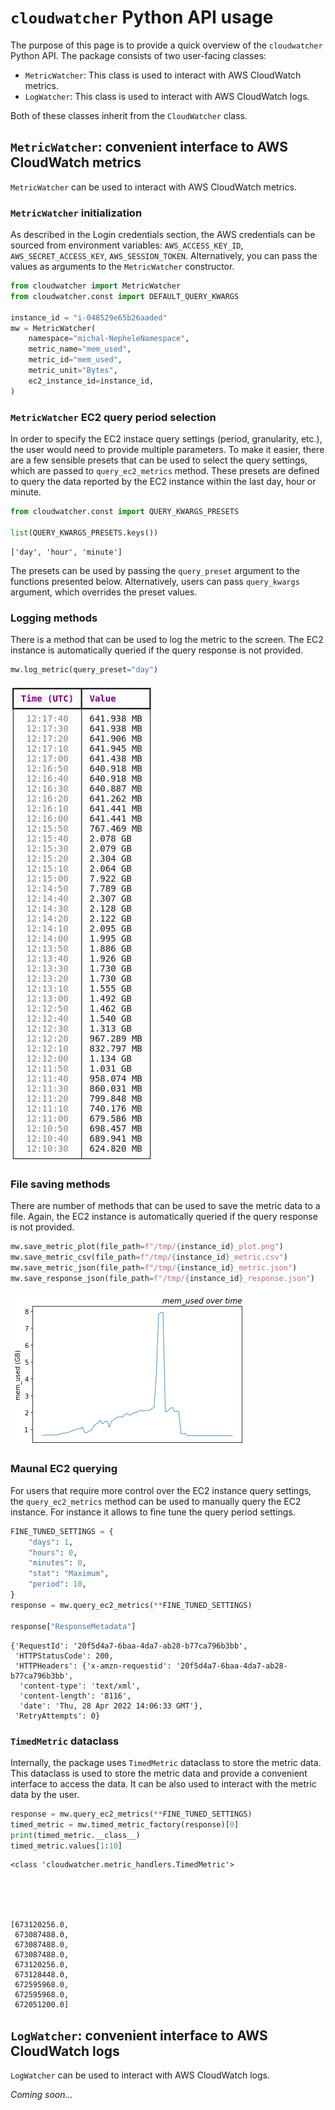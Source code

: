 # `cloudwatcher` Python API usage

The purpose of this page is to provide a quick overview of the `cloudwatcher` Python API. The package consists of two user-facing classes:

- `MetricWatcher`: This class is used to interact with AWS CloudWatch metrics.
- `LogWatcher`: This class is used to interact with AWS CloudWatch logs.

Both of these classes inherit from the `CloudWatcher` class.

## `MetricWatcher`: convenient interface to AWS CloudWatch metrics

`MetricWatcher` can be used to interact with AWS CloudWatch metrics. 

### `MetricWatcher` initialization

As described in the Login credentials section, the AWS credentials can be sourced from environment variables: `AWS_ACCESS_KEY_ID`, `AWS_SECRET_ACCESS_KEY`, `AWS_SESSION_TOKEN`.
Alternatively, you can pass the values as arguments to the `MetricWatcher` constructor.


```python
from cloudwatcher import MetricWatcher
from cloudwatcher.const import DEFAULT_QUERY_KWARGS

instance_id = "i-048529e65b26aaded"
mw = MetricWatcher(
    namespace="michal-NepheleNamespace",
    metric_name="mem_used",
    metric_id="mem_used",
    metric_unit="Bytes",
    ec2_instance_id=instance_id,
)
```

### `MetricWatcher` EC2 query period selection

In order to specify the EC2 instace query settings (period, granularity, etc.), the user would need to provide multiple parameters. To make it easier, there are a few sensible presets that can be used to select the query settings, which are passed to `query_ec2_metrics` method. These presets are defined to query the data reported by the EC2 instance within the last day, hour or minute.


```python
from cloudwatcher.const import QUERY_KWARGS_PRESETS

list(QUERY_KWARGS_PRESETS.keys())
```




    ['day', 'hour', 'minute']



The presets can be used by passing the `query_preset` argument to the functions presented below. Alternatively, users can pass `query_kwargs` argument, which overrides the preset values.

### Logging methods

There is a method that can be used to log the metric to the screen. The EC2 instance is automatically queried if the query response is not provided.


```python
mw.log_metric(query_preset="day")
```


<pre style="white-space:pre;overflow-x:auto;line-height:normal;font-family:Menlo,'DejaVu Sans Mono',consolas,'Courier New',monospace">┏━━━━━━━━━━━━┳━━━━━━━━━━━━┓
┃<span style="color: #800080; text-decoration-color: #800080; font-weight: bold"> Time (UTC) </span>┃<span style="color: #800080; text-decoration-color: #800080; font-weight: bold"> Value      </span>┃
┡━━━━━━━━━━━━╇━━━━━━━━━━━━┩
│<span style="color: #7f7f7f; text-decoration-color: #7f7f7f">  12:17:40  </span>│ 641.938 MB │
│<span style="color: #7f7f7f; text-decoration-color: #7f7f7f">  12:17:30  </span>│ 641.938 MB │
│<span style="color: #7f7f7f; text-decoration-color: #7f7f7f">  12:17:20  </span>│ 641.906 MB │
│<span style="color: #7f7f7f; text-decoration-color: #7f7f7f">  12:17:10  </span>│ 641.945 MB │
│<span style="color: #7f7f7f; text-decoration-color: #7f7f7f">  12:17:00  </span>│ 641.438 MB │
│<span style="color: #7f7f7f; text-decoration-color: #7f7f7f">  12:16:50  </span>│ 640.918 MB │
│<span style="color: #7f7f7f; text-decoration-color: #7f7f7f">  12:16:40  </span>│ 640.918 MB │
│<span style="color: #7f7f7f; text-decoration-color: #7f7f7f">  12:16:30  </span>│ 640.887 MB │
│<span style="color: #7f7f7f; text-decoration-color: #7f7f7f">  12:16:20  </span>│ 641.262 MB │
│<span style="color: #7f7f7f; text-decoration-color: #7f7f7f">  12:16:10  </span>│ 641.441 MB │
│<span style="color: #7f7f7f; text-decoration-color: #7f7f7f">  12:16:00  </span>│ 641.441 MB │
│<span style="color: #7f7f7f; text-decoration-color: #7f7f7f">  12:15:50  </span>│ 767.469 MB │
│<span style="color: #7f7f7f; text-decoration-color: #7f7f7f">  12:15:40  </span>│ 2.078 GB   │
│<span style="color: #7f7f7f; text-decoration-color: #7f7f7f">  12:15:30  </span>│ 2.079 GB   │
│<span style="color: #7f7f7f; text-decoration-color: #7f7f7f">  12:15:20  </span>│ 2.304 GB   │
│<span style="color: #7f7f7f; text-decoration-color: #7f7f7f">  12:15:10  </span>│ 2.064 GB   │
│<span style="color: #7f7f7f; text-decoration-color: #7f7f7f">  12:15:00  </span>│ 7.922 GB   │
│<span style="color: #7f7f7f; text-decoration-color: #7f7f7f">  12:14:50  </span>│ 7.789 GB   │
│<span style="color: #7f7f7f; text-decoration-color: #7f7f7f">  12:14:40  </span>│ 2.307 GB   │
│<span style="color: #7f7f7f; text-decoration-color: #7f7f7f">  12:14:30  </span>│ 2.128 GB   │
│<span style="color: #7f7f7f; text-decoration-color: #7f7f7f">  12:14:20  </span>│ 2.122 GB   │
│<span style="color: #7f7f7f; text-decoration-color: #7f7f7f">  12:14:10  </span>│ 2.095 GB   │
│<span style="color: #7f7f7f; text-decoration-color: #7f7f7f">  12:14:00  </span>│ 1.995 GB   │
│<span style="color: #7f7f7f; text-decoration-color: #7f7f7f">  12:13:50  </span>│ 1.886 GB   │
│<span style="color: #7f7f7f; text-decoration-color: #7f7f7f">  12:13:40  </span>│ 1.926 GB   │
│<span style="color: #7f7f7f; text-decoration-color: #7f7f7f">  12:13:30  </span>│ 1.730 GB   │
│<span style="color: #7f7f7f; text-decoration-color: #7f7f7f">  12:13:20  </span>│ 1.730 GB   │
│<span style="color: #7f7f7f; text-decoration-color: #7f7f7f">  12:13:10  </span>│ 1.555 GB   │
│<span style="color: #7f7f7f; text-decoration-color: #7f7f7f">  12:13:00  </span>│ 1.492 GB   │
│<span style="color: #7f7f7f; text-decoration-color: #7f7f7f">  12:12:50  </span>│ 1.462 GB   │
│<span style="color: #7f7f7f; text-decoration-color: #7f7f7f">  12:12:40  </span>│ 1.540 GB   │
│<span style="color: #7f7f7f; text-decoration-color: #7f7f7f">  12:12:30  </span>│ 1.313 GB   │
│<span style="color: #7f7f7f; text-decoration-color: #7f7f7f">  12:12:20  </span>│ 967.289 MB │
│<span style="color: #7f7f7f; text-decoration-color: #7f7f7f">  12:12:10  </span>│ 832.797 MB │
│<span style="color: #7f7f7f; text-decoration-color: #7f7f7f">  12:12:00  </span>│ 1.134 GB   │
│<span style="color: #7f7f7f; text-decoration-color: #7f7f7f">  12:11:50  </span>│ 1.031 GB   │
│<span style="color: #7f7f7f; text-decoration-color: #7f7f7f">  12:11:40  </span>│ 958.074 MB │
│<span style="color: #7f7f7f; text-decoration-color: #7f7f7f">  12:11:30  </span>│ 860.031 MB │
│<span style="color: #7f7f7f; text-decoration-color: #7f7f7f">  12:11:20  </span>│ 799.848 MB │
│<span style="color: #7f7f7f; text-decoration-color: #7f7f7f">  12:11:10  </span>│ 740.176 MB │
│<span style="color: #7f7f7f; text-decoration-color: #7f7f7f">  12:11:00  </span>│ 679.586 MB │
│<span style="color: #7f7f7f; text-decoration-color: #7f7f7f">  12:10:50  </span>│ 698.457 MB │
│<span style="color: #7f7f7f; text-decoration-color: #7f7f7f">  12:10:40  </span>│ 689.941 MB │
│<span style="color: #7f7f7f; text-decoration-color: #7f7f7f">  12:10:30  </span>│ 624.820 MB │
└────────────┴────────────┘
</pre>



### File saving methods

There are number of methods that can be used to save the metric data to a file. Again, the EC2 instance is automatically queried if the query response is not provided.



```python
mw.save_metric_plot(file_path=f"/tmp/{instance_id}_plot.png")
mw.save_metric_csv(file_path=f"/tmp/{instance_id}_metric.csv")
mw.save_metric_json(file_path=f"/tmp/{instance_id}_metric.json")
mw.save_response_json(file_path=f"/tmp/{instance_id}_response.json")
```


    
![png](API_usage_files/API_usage_8_0.png)
    


### Maunal EC2 querying

For users that require more control over the EC2 instance query settings, the `query_ec2_metrics` method can be used to manually query the EC2 instance. For instance it allows to fine tune the query period settings.


```python
FINE_TUNED_SETTINGS = {
    "days": 1,
    "hours": 0,
    "minutes": 0,
    "stat": "Maximum",
    "period": 10,
}
response = mw.query_ec2_metrics(**FINE_TUNED_SETTINGS)

response["ResponseMetadata"]
```




    {'RequestId': '20f5d4a7-6baa-4da7-ab28-b77ca796b3bb',
     'HTTPStatusCode': 200,
     'HTTPHeaders': {'x-amzn-requestid': '20f5d4a7-6baa-4da7-ab28-b77ca796b3bb',
      'content-type': 'text/xml',
      'content-length': '8116',
      'date': 'Thu, 28 Apr 2022 14:06:33 GMT'},
     'RetryAttempts': 0}



### `TimedMetric` dataclass

Internally, the package uses `TimedMetric` dataclass to store the metric data. This dataclass is used to store the metric data and provide a convenient interface to access the data. It can be also used to interact with the metric data by the user.


```python
response = mw.query_ec2_metrics(**FINE_TUNED_SETTINGS)
timed_metric = mw.timed_metric_factory(response)[0]
print(timed_metric.__class__)
timed_metric.values[1:10]
```

    <class 'cloudwatcher.metric_handlers.TimedMetric'>





    [673120256.0,
     673087488.0,
     673087488.0,
     673087488.0,
     673120256.0,
     673128448.0,
     672595968.0,
     672595968.0,
     672051200.0]



## `LogWatcher`: convenient interface to AWS CloudWatch logs

`LogWatcher` can be used to interact with AWS CloudWatch logs.

_Coming soon..._
